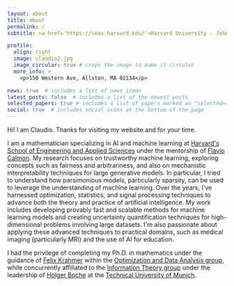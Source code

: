 ```yaml
---
layout: about
title: about
permalink: /
subtitle: <a href='https://seas.harvard.edu/'>Harvard University - John A. Paulson School of Engineering and Applied Sciences</a>.

profile:
  align: right
  image: claudio2.jpg
  image_circular: true # crops the image to make it circular
  more_info: >
    <p>150 Western Ave, Allston, MA 02134</p>

news: true  # includes a list of news items
latest_posts: false  # includes a list of the newest posts
selected_papers: true # includes a list of papers marked as "selected={true}"
social: true  # includes social icons at the bottom of the page
---
```


Hi! I am Claudio. Thanks for visiting my website and for your time. 

I am a mathematician specializing in AI and machine learning at [Harvard's School of Engineering and Applied Sciences](https://seas.harvard.edu/) under the mentorship of  [Flavio Calmon](https://people.seas.harvard.edu/~flavio/). My research focuses on trustworthy machine learning, exploring concepts such as fairness and arbitrariness, and also on mechanistic interpretability techniques for large generative models. In particular, I tried to understand how parsimonious models, particularly sparsity, can be used to leverage the understanding of machine learning. Over the years, I've harnessed optimization, statistics, and signal processing techniques to advance both the theory and practice of artificial intelligence. My work includes developing provably fast and scalable methods for machine learning models and creating uncertainty quantification techniques for high-dimensional problems involving large datasets. I'm also passionate about applying these advanced techniques to practical domains, such as medical imaging (particularly MRI) and the use of AI for education.

I had the privilege of completing my Ph.D. in mathematics under the guidance of [Felix Krahmer](https://www.professoren.tum.de/en/krahmer-felix/) within the [Optimization and Data Analysis group](https://www.math.cit.tum.de/en/math/research/groups/data-science/), while concurrently affiliated to the [Information Theory group](https://www.ce.cit.tum.de/en/lti/home/) under the leadership of [Holger Boche](https://www.professoren.tum.de/en/boche-holger/) at the [Technical University of Munich](www.tum.de).

<!-- Outside the university, you can find me traveling to some off-the-beaten-path places or reading about international politics.--> 

<!--Put your address / P.O. box / other info right below your picture. You can also disable any of these elements by editing `profile` property of the YAML header of your `_pages/about.md`. Edit `_bibliography/papers.bib` and Jekyll will render your [publications page](/al-folio/publications/) automatically.-->

<!--Link to your social media connections, too. This theme is set up to use [Font Awesome icons](http://fortawesome.github.io/Font-Awesome/) and [Academicons](https://jpswalsh.github.io/academicons/), like the ones below. Add your Facebook, Twitter, LinkedIn, Google Scholar, or just disable all of them.-->
